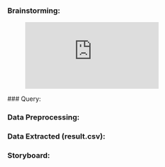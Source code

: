 ### Brainstorming:
<!-- blank line -->
<figure class="video_container">
  <iframe src="https://www.youtube.com/embed/enMumwvLAug" frameborder="0" allowfullscreen="true"> </iframe>
</figure>
<!-- blank line -->
### Query:


### Data Preprocessing:


### Data Extracted (result.csv):


### Storyboard:
